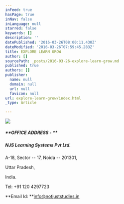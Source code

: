 ```yaml
---
inFeed: true
hasPage: true
inNav: false
inLanguage: null
starred: false
keywords: []
description: ''
datePublished: '2016-03-26T08:00:11.430Z'
dateModified: '2016-03-26T07:59:45.283Z'
title: EXPLORE LEARN GROW
author: []
sourcePath: _posts/2016-03-26-explore-learn-grow.md
published: true
authors: []
publisher:
  name: null
  domain: null
  url: null
  favicon: null
url: explore-learn-grow/index.html
_type: Article

---
```

![](https://the-grid-user-content.s3-us-west-2.amazonaws.com/7239de5f-7ccb-45f5-8f5c-4faa13d56a17.jpg)

##### **OFFICE ADDRESS - **

##### _NJS Learning Systems Pvt Ltd._

A-18, Sector -- 17, Noida -- 201301,

Uttar Pradesh, 

India.

Tel: +91 120 4297723

**Email Id: **info@notjuststudies.in